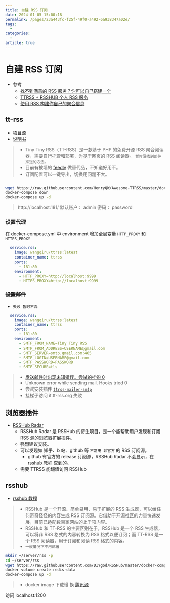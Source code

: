 ```yaml
---
title: 自建 RSS 订阅
date: 2024-01-05 15:00:18
permalink: /pages/23a443fc-f25f-49f0-a492-6a938347a02e/
tags:
  - 
categories:
  - 
article: true
---
```


# 自建 RSS 订阅

- 参考
  - [找不到满意的 RSS 服务？你可以自己搭建一个](https://sspai.com/post/57498)
  - [TTRSS + RSSHUB 个人 RSS 服务](https://zhuanlan.zhihu.com/p/162205077)
  - [使用 RSS 构建你自己的聚合信息](https://jasonkayzk.github.io/2019/09/23/%E4%BD%BF%E7%94%A8RSS%E6%9E%84%E5%BB%BA%E4%BD%A0%E8%87%AA%E5%B7%B1%E7%9A%84%E8%81%9A%E5%90%88%E4%BF%A1%E6%81%AF/)

## tt-rss

- [项目源](https://github.com/HenryQW/Awesome-TTRSS)
- [说明书](https://ttrss.henry.wang/zh/)

> - Tiny Tiny RSS（TT-RSS）是一款基于 PHP 的免费开源 RSS 聚合阅读器，需要自行托管和部署，为基于网页的 RSS 阅读器。
> `暂时没找到邮件推送的方法。`
> - 目前有被墙的 [feedly](https://feedly.com/) 做替代品，不知道好用不。
> - 订阅配置可以一键导出，切换用问题不大。

```bash

wget https://raw.githubusercontent.com/HenryQW/Awesome-TTRSS/master/docker-compose.yml
docker-compose down
docker-compose up -d
```

> http://localhost:181/
> 默认账户： admin 密码： password

### 设置代理

在 docker-compose.yml 中 environment 增加全局变量 `HTTP_PROXY` 和 `HTTPS_PROXY`

```yaml
  service.rss:
    image: wangqiru/ttrss:latest
    container_name: ttrss
    ports:
      - 181:80
    environment:
      - HTTP_PROXY=http://localhost:9999
      - HTTPS_PROXY=http://localhost:9999
```

### ~~设置邮件~~

- `失败 暂时不弄`

```yaml
  service.rss:
    image: wangqiru/ttrss:latest
    container_name: ttrss
    ports:
      - 181:80
    environment:
      - SMTP_FROM_NAME=Tiny Tiny RSS
      - SMTP_FROM_ADDRESS=USERNAME@gmail.com
      - SMTP_SERVER=smtp.gmail.com:465
      - SMTP_LOGIN=USERNAME@gmail.com
      - SMTP_PASSWORD=PASSWORD
      - SMTP_SECURE=tls
```

> - [发送邮件时出现未知错误。尝试的挂钩 0](https://github.com/HenryQW/tt-rss-mirror/blob/ba6a912abdcc3e324d809cc873923aec2a5982fe/classes/mailer.php#L18)
> - Unknown error while sending mail. Hooks tried 0
> - 尝试安装插件 [`ttrss-mailer-smtp`](https://docs.bitnami.com/aws/apps/tiny-tiny-rss/configuration/configure-smtp/)
> - 挂梯子访问 it.tt-rss.org 失败

## 浏览器插件

- [RSSHub Radar](https://chromewebstore.google.com/detail/rsshub-radar/kefjpfngnndepjbopdmoebkipbgkggaa)
  - RSSHub Radar 是 RSSHub 的衍生项目，是一个能帮助用户发现和订阅 RSS 源的浏览器扩展插件。
  - 强烈建议安装。
  - 可以发现如 知乎、b 站、github 等 `不常用 非官方` 的 RSS 订阅源。
    - github 有官方的 release 订阅源，RSSHub Radar 不会显示，在 [rsshub 教程](https://docs.rsshub.app/zh/api) 查到的。
  - 需要 TTRSS 能翻墙访问 RSSHub

## rsshub

- [rsshub 教程](https://docs.rsshub.app/zh/api)

> - RSSHub 是一个开源、简单易用、易于扩展的 RSS 生成器，可以给任何奇奇怪怪的内容生成 RSS 订阅源。它借助于开源社区的力量快速发展，目前已适配数百家网站的上千项内容。
> - RSSHub 和 TT-RSS 的主要区别在于，RSSHub 是一个 RSS 生成器，可以将非 RSS 格式的内容转换为 RSS 格式以便订阅；而 TT-RSS 是一个 RSS 阅读器，用于订阅和阅读 RSS 格式的内容。
> - `一般情况下不用部署`

```bash
mkdir ~/server/rss -p
cd ~/server/rss
wget https://raw.githubusercontent.com/DIYgod/RSSHub/master/docker-compose.yml
docker volume create redis-data
docker-compose up -d
```

> - docker image 下载慢 换 [腾讯源](https://cloud.tencent.com/document/product/1207/45596)

访问 localhost:1200
